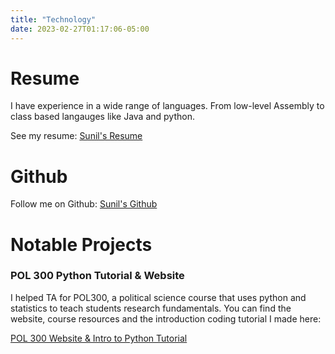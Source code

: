 ```yaml
---
title: "Technology"
date: 2023-02-27T01:17:06-05:00
---
```

# Resume
   
   I have experience in a wide range of languages. From low-level Assembly to class based langauges like Java and python.

   See my resume: [Sunil's Resume](https://drive.google.com/file/d/14Ja2k3ec0o8zLR5OV_zXWV-SwCwY76EI/view?usp=sharing)   


# Github 
   
   Follow me on Github: [Sunil's Github](https://github.com/sunilgreen)

# Notable Projects

### POL 300 Python Tutorial & Website
I helped TA for POL300, a political science course that uses python and statistics to teach students research fundamentals. You can find the website, course resources and the introduction coding tutorial I made here:

[POL 300 Website & Intro to Python Tutorial](https://infallible-austin-8176ba.netlify.app/)
